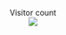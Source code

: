 <p align="center"> 
  Visitor count<br>
  <img src="https://profile-counter.glitch.me/SYXZyt/count.svg" />
</p>
